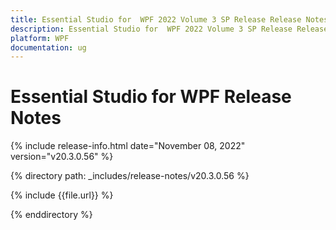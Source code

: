 ```yaml
---
title: Essential Studio for  WPF 2022 Volume 3 SP Release Release Notes  
description: Essential Studio for  WPF 2022 Volume 3 SP Release Release Notes  
platform: WPF
documentation: ug
---
```


# Essential Studio for  WPF  Release Notes  

{% include release-info.html date="November 08, 2022"  version="v20.3.0.56" %} 

{% directory path: _includes/release-notes/v20.3.0.56 %}

{% include {{file.url}} %}

{% enddirectory %}